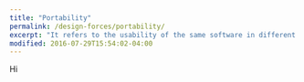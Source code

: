 ```yaml
---
title: "Portability"
permalink: /design-forces/portability/
excerpt: "It refers to the usability of the same software in different environments."
modified: 2016-07-29T15:54:02-04:00
---
```


Hi
